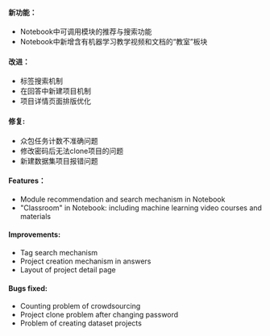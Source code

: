 #### 新功能：
- Notebook中可调用模块的推荐与搜索功能
- Notebook中新增含有机器学习教学视频和文档的“教室”板块

#### 改进：
- 标签搜索机制
- 在回答中新建项目机制
- 项目详情页面排版优化
#### 修复:
- 众包任务计数不准确问题
- 修改密码后无法clone项目的问题
- 新建数据集项目报错问题
#### Features：
- Module recommendation and search mechanism in Notebook
- "Classroom" in Notebook: including machine learning video courses and materials

#### Improvements:
- Tag search mechanism
- Project creation mechanism in answers
- Layout of project detail page

#### Bugs fixed:
- Counting problem of crowdsourcing
- Project clone problem after changing password
- Problem of creating dataset projects
